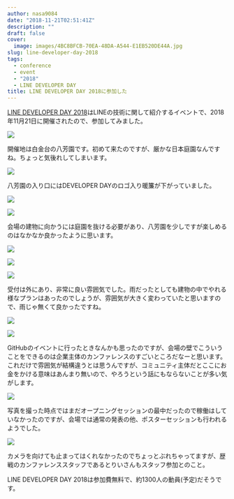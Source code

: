 ```yaml
---
author: nasa9084
date: "2018-11-21T02:51:41Z"
description: ""
draft: false
cover:
  image: images/4BC8BFCB-70EA-48DA-A544-E1EB520DE44A.jpg
slug: line-developer-day-2018
tags:
  - conference
  - event
  - "2018"
  - LINE DEVELOPER DAY
title: LINE DEVELOPER DAY 2018に参加した
---
```



[LINE DEVELOPER DAY 2018](https://linedevday.linecorp.com/jp/2018/)はLINEの技術に関して紹介するイベントで、2018年11月21日に開催されたので、参加してみました。

![](images/happoen.jpg)

開催地は白金台の八芳園です。初めて来たのですが、厳かな日本庭園なんですね。ちょっと気後れしてしまいます。

![](images/noren.jpg)

八芳園の入り口にはDEVELOPER DAYのロゴ入り暖簾が下がっていました。

![](images/E481DC13-1BD6-488D-A8AE-BEDA3FA84C3E.jpg)

![](images/46F96701-3EE9-45B4-88CB-7C766867748A.jpg)

会場の建物に向かうには庭園を抜ける必要があり、八芳園を少しですが楽しめるのはなかなか良かったように思います。

![](images/B5755916-5A4B-4D09-B0EB-F5EFD469E2B0.jpg)

![](images/957469D0-DA94-4716-9EAE-F347E45E75EE.jpg)

![](images/83CC9462-2532-4EB2-B2B8-6D44CA3F1484.jpg)

受付は外にあり、非常に良い雰囲気でした。雨だったとしても建物の中でやれる様なプランはあったのでしょうが、雰囲気が大きく変わっていたと思いますので、雨じゃ無くて良かったですね。

![](images/E21B0720-C9B3-4F2A-A7DD-49E4E3DF520C.jpg)

![](images/B4E9E049-B536-45E1-B9A8-3DB30B5F6402.jpg)

GitHubのイベントに行ったときなんかも思ったのですが、会場の壁でこういうことをできるのは企業主体のカンファレンスのすごいところだなーと思います。
これだけで雰囲気が結構違うとは思うんですが、コミュニティ主体だとここにお金をかける意味はあんまり無いので、やろうという話にもならないことが多い気がします。

![](images/3AEEF842-8CD5-4AF6-B8CC-2D1691B06EAF.jpg)

写真を撮った時点ではまだオープニングセッションの最中だったので稼働はしていなかったのですが、会場では通常の発表の他、ポスターセッションも行われるようでした。

![](images/4C617425-0074-4632-B87A-5DD1905C37F0-1.jpg)

カメラを向けても止まってはくれなかったのでちょっとぶれちゃってますが、歴戦のカンファレンススタッフであるとりいさんもスタッフ参加とのこと。

LINE DEVELOPER DAY 2018は参加費無料で、約1300人の動員(予定)だそうです。



